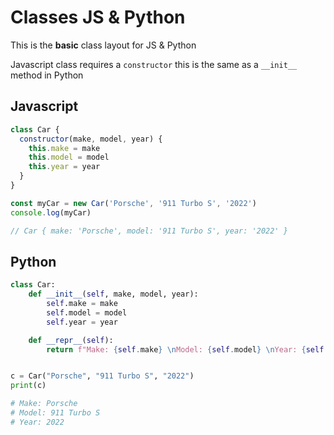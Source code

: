 # Classes JS & Python

This is the **basic** class layout for JS & Python

Javascript class requires a `constructor` this is the same as a `__init__` method in Python

## Javascript
```javascript
class Car {
  constructor(make, model, year) {
    this.make = make
    this.model = model
    this.year = year
  }
}

const myCar = new Car('Porsche', '911 Turbo S', '2022')
console.log(myCar)

// Car { make: 'Porsche', model: '911 Turbo S', year: '2022' }
```
## Python
```python
class Car:
    def __init__(self, make, model, year):
        self.make = make
        self.model = model
        self.year = year

    def __repr__(self):
        return f"Make: {self.make} \nModel: {self.model} \nYear: {self.year}"


c = Car("Porsche", "911 Turbo S", "2022")
print(c)

# Make: Porsche
# Model: 911 Turbo S
# Year: 2022
```
